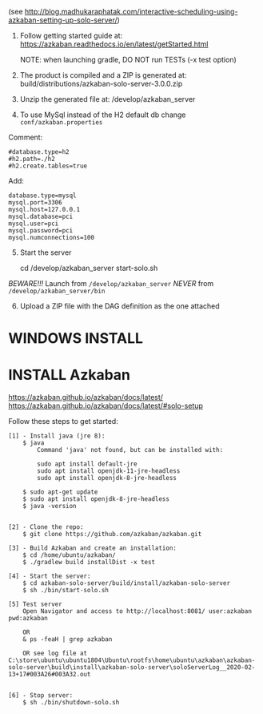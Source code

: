 (see http://blog.madhukaraphatak.com/interactive-scheduling-using-azkaban-setting-up-solo-server/)

1.	Follow getting started guide at: https://azkaban.readthedocs.io/en/latest/getStarted.html

	NOTE: when launching gradle, DO NOT run TESTs (-x test  option)

2.	The product is compiled and a ZIP is generated at: build/distributions/azkaban-solo-server-3.0.0.zip

3.	Unzip the generated file at: /develop/azkaban_server

4.	To use MySql instead of the H2 default db change `conf/azkaban.properties`

Comment:

	#database.type=h2
	#h2.path=./h2
	#h2.create.tables=true

Add:

	database.type=mysql
	mysql.port=3306
	mysql.host=127.0.0.1
	mysql.database=pci
	mysql.user=pci
	mysql.password=pci
	mysql.numconnections=100

5.	Start the server

	cd /develop/azkaban_server
	start-solo.sh

*BEWARE!!!* Launch from `/develop/azkaban_server` *NEVER* from `/develop/azkaban_server/bin`

6.	Upload a ZIP file with the DAG definition as the one attached


WINDOWS INSTALL
===================
INSTALL Azkaban
================================
https://azkaban.github.io/azkaban/docs/latest/
https://azkaban.github.io/azkaban/docs/latest/#solo-setup

Follow these steps to get started:

	[1] - Install java (jre 8):
		$ java
			Command 'java' not found, but can be installed with:

			sudo apt install default-jre
			sudo apt install openjdk-11-jre-headless
			sudo apt install openjdk-8-jre-headless

		$ sudo apt-get update
		$ sudo apt install openjdk-8-jre-headless
		$ java -version


	[2] - Clone the repo:
		$ git clone https://github.com/azkaban/azkaban.git

	[3] - Build Azkaban and create an installation:
		$ cd /home/ubuntu/azkaban/
		$ ./gradlew build installDist -x test

	[4] - Start the server:
		$ cd azkaban-solo-server/build/install/azkaban-solo-server
		$ sh ./bin/start-solo.sh

	[5] Test server
		Open Navigator and access to http://localhost:8081/ user:azkaban pwd:azkaban

		OR
		& ps -feaH | grep azkaban

		OR see log file at C:\store\ubuntu\ubuntu1804\Ubuntu\rootfs\home\ubuntu\azkaban\azkaban-solo-server\build\install\azkaban-solo-server\soloServerLog__2020-02-13+17#003A26#003A32.out


	[6] - Stop server:
		$ sh ./bin/shutdown-solo.sh

